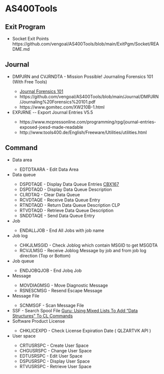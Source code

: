 # AS400Tools

## Exit Program
<ul>
  <li>Socket Exit Points<br />
      https://github.com/vengoal/AS400Tools/blob/main/ExitPgm/Socket/README.md</li>
</ul>

## Journal
<ul>
  <li>DMPJRN and CVJRNDTA - Mission Possible! Journaling Forensics 101 (With Free Tools)</li>
  <ul>
    <li><a href="https://www.itjungle.com/2013/03/06/fhg030613-story01/">Journal Forensics 101</a></li>
    <li>https://github.com/vengoal/AS400Tools/blob/main/Journal/DMPJRN/Journaling%20Forensics%20101.pdf</li>
    <li>https://www.gomitec.com/XW210B-1.html</li>
  </ul>
  <li>EXPJRNE -- Export Journal Entries V5.5</li>
  <ul>
    <li>https://www.mcpressonline.com/programming/rpg/journal-entries-exposed-joesd-made-readable</li>
    <li>http://www.tools400.de/English/Freeware/Utilities/utilities.html</li>
  </ul>
</ul>

## Command
<ul>
  <li>Data area</li>
  <ul>
     <li>EDTDTAARA  - Edit Data Area</li>
  </ul>
  <li>Data queue</li>
  <ul>
  <li>DSPDTAQE - Display Data Queue Entries <a href="https://github.com/vengoal/CF_API_CBX/tree/main/CBX167" target="_blank">CBX167</a></li>
  <li>DSPDTAQD - Display Data Queue Description</li>
  <li>CLRDTAQ  - Clear Data Queue</li>
  <li>RCVDTAQE - Receive Data Queue Entry</li>
  <li>RTNDTAQD - Return Data Queue Description CLP</li>
  <li>RTVDTAQD - Retrieve Data Queue Description</li>
  <li>SNDDTAQE - Send Data Queue Entry</li>
  </ul>
  <li>Job</li>
  <ul>
  <li>ENDALLJOB - End All Jobs with job name</li>
  </ul>
  <li>Job log</li>
  <ul>
  <li>CHKJLMSGID - Check Joblog which contain MSGID to get MSGDTA</li>
  <li>RCVJLMSG   - Receive Joblog Message by job and from job log direction (Top or Bottom)</li>
  </ul>
  <li>Job queue</li>
  <ul>
   <li>ENDJOBQJOB - End Jobq Job</li>
  </ul>
   <li>Message</li>
   <ul>
    <li>MOVDIAGMSG - Move Diagnostic Message</li>
    <li>RSNESCMSG - Resend Escape Message</li>
  </ul>
  <li>Message File</li>
  <ul>
    <li>SCNMSGF - Scan Message File</li>
  </ul>
  <li>SSF - Search Spool File <a href="https://www.itjungle.com/2024/01/15/guru-using-mixed-lists-to-add-data-structures-to-cl-commands/">Guru: Using Mixed Lists To Add “Data Structures” To CL Commands</a></li>
  <li>Software Product License</li>
   <ul>
     <li>CHKLICEXPD - Check License Expiration Date ( QLZARTVK API )</li>
   </ul>
  <li>User space</li>
   <ul>
    <li>CRTUSRSPC - Create User Space</li>
    <li>CHGUSRSPC - Change User Space</li>
    <li>EDTUSRSPC - Edit User Space</li>
    <li>DSPUSRSPC - Display User Space</li>
    <li>RTVUSRSPC - Retrieve User Space</li>
  </ul>
</ul>
